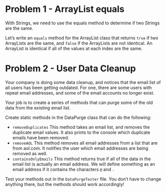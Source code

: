 # Problem 1 - ArrayList equals
With Strings, we need to use the equals method to determine if two Strings are the same.

Let’s write an `equals` method for the ArrayList class that returns `true` if two ArrayLists are the same, and `false` if the ArrayLists are not identical. An ArrayList is identical if all of the values at each index are the same.

# Problem 2 - User Data Cleanup
Your company is doing some data cleanup, and notices that the email list of all users has been getting outdated. For one, there are some users with repeat email addresses, and some of the email accounts no longer exist.

Your job is to create a series of methods that can purge some of the old data from the existing email list.

Create static methods in the DataPurge class that can do the following:

- `removeDuplicates` This method takes an email list, and removes the duplicate email values. It also prints to the console which duplicate emails have been removed.
- `removeAOL` This method removes all email addresses from a list that are from aol.com. It notifies the user which email addresses are being removed as well.
- `containsOnlyEmails` This method returns true if all of the data in the email list is actually an email address. We will define something as an email address if it contains the characters `@` and `.`

Test your methods out in the `DataPurgeTester` file. You don’t have to change anything there, but the methods should work accordingly!